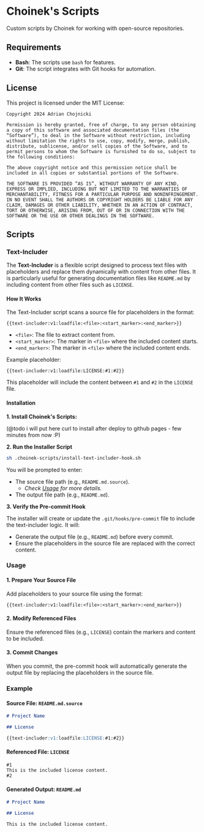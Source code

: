 # Choinek's Scripts

Custom scripts by Choinek for working with open-source repositories.

## Requirements

- **Bash**: The scripts use `bash` for features.
- **Git**: The script integrates with Git hooks for automation.

## License

This project is licensed under the MIT License:

```
Copyright 2024 Adrian Chojnicki

Permission is hereby granted, free of charge, to any person obtaining a copy of this software and associated documentation files (the “Software”), to deal in the Software without restriction, including without limitation the rights to use, copy, modify, merge, publish, distribute, sublicense, and/or sell copies of the Software, and to permit persons to whom the Software is furnished to do so, subject to the following conditions:

The above copyright notice and this permission notice shall be included in all copies or substantial portions of the Software.

THE SOFTWARE IS PROVIDED “AS IS”, WITHOUT WARRANTY OF ANY KIND, EXPRESS OR IMPLIED, INCLUDING BUT NOT LIMITED TO THE WARRANTIES OF MERCHANTABILITY, FITNESS FOR A PARTICULAR PURPOSE AND NONINFRINGEMENT. IN NO EVENT SHALL THE AUTHORS OR COPYRIGHT HOLDERS BE LIABLE FOR ANY CLAIM, DAMAGES OR OTHER LIABILITY, WHETHER IN AN ACTION OF CONTRACT, TORT OR OTHERWISE, ARISING FROM, OUT OF OR IN CONNECTION WITH THE SOFTWARE OR THE USE OR OTHER DEALINGS IN THE SOFTWARE.
```

## Scripts

### Text-Includer

The **Text-Includer** is a flexible script designed to process text files with placeholders and replace them dynamically
with content from other files. It is particularly useful for generating documentation files like `README.md` by
including content from other files such as `LICENSE`.

#### How It Works

The Text-Includer script scans a source file for placeholders in the format:

```text
{{text-includer:v1:loadfile:<file>:<start_marker>:<end_marker>}}
```

- `<file>`: The file to extract content from.
- `<start_marker>`: The marker in `<file>` where the included content starts.
- `<end_marker>`: The marker in `<file>` where the included content ends.

Example placeholder:

```text
{{text-includer:v1:loadfile:LICENSE:#1:#2}}
```

This placeholder will include the content between `#1` and `#2` in the `LICENSE` file.

#### Installation

**1. Install Choinek's Scripts:**


(@todo i will put here curl to install after deploy to github pages - few minutes from now :P)

**2. Run the Installer Script**

```bash
sh .choinek-scripts/install-text-includer-hook.sh
```

You will be prompted to enter:

- The source file path (e.g., `README.md.source`).
  - _Check_ [_Usage_](#Usage) _for more details._
- The output file path (e.g., `README.md`).

**3. Verify the Pre-commit Hook**

The installer will create or update the `.git/hooks/pre-commit` file to include the text-includer logic. It will:

- Generate the output file (e.g., `README.md`) before every commit.
- Ensure the placeholders in the source file are replaced with the correct content.

### Usage

#### 1. Prepare Your Source File

Add placeholders to your source file using the format:

```text
{{text-includer:v1:loadfile:<file>:<start_marker>:<end_marker>}}
```

#### 2. Modify Referenced Files

Ensure the referenced files (e.g., `LICENSE`) contain the markers and content to be included.

#### 3. Commit Changes

When you commit, the pre-commit hook will automatically generate the output file by replacing the placeholders in the
source file.

### Example

#### Source File: `README.md.source`

```markdown
# Project Name

## License

{{text-includer:v1:loadfile:LICENSE:#1:#2}}
```

#### Referenced File: `LICENSE`

```text
#1
This is the included license content.
#2
```

#### Generated Output: `README.md`

```markdown
# Project Name

## License

This is the included license content.
```
